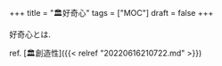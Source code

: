 +++
title = "🏛好奇心"
tags = ["MOC"]
draft = false
+++

好奇心とは.

ref. [🏛創造性]({{< relref "20220616210722.md" >}})
